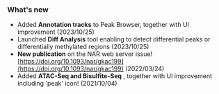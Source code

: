 ### What's new

<!-- - <span style="color:red">**Enrichment analysis will be temporarily unavailable due to the backend server maintenance: June 28th 9am - July 1st 0am (GMT+9)**</span> -->
- Added **Annotation tracks** to Peak Browser, together with UI improvement (2023/10/25)
- Launched **Diff Analysis** tool enabling to detect differential peaks or differentially methylated regions (2023/10/25)
- **New publication** on the NAR web server issue! [https://doi.org/10.1093/nar/gkac199](https://doi.org/10.1093/nar/gkac199) (2022/03/24)
- Added **ATAC-Seq and Bisulfite-Seq** , together with UI improvement including 'peak' icon! (2021/10/04)
